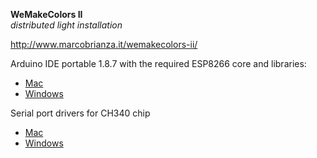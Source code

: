 **WeMakeColors II**  
*distributed light installation*  

http://www.marcobrianza.it/wemakecolors-ii/


Arduino IDE portable 1.8.7 with the required ESP8266 core and libraries:
* [Mac](https://www.dropbox.com/s/6bs7rqx1crmgggv/Arduino-1.8.7-portable-WMCII.app.zip?dl=0)  
* [Windows](https://www.dropbox.com/s/ef3jleofjt3wx03/arduino-1.8.7-portable-WMCII.zip?dl=0)

Serial port drivers for CH340 chip
* [Mac](https://www.dropbox.com/s/przbybj4ivrflru/CH341SER_MAC.ZIP?dl=0)  
* [Windows](https://www.dropbox.com/s/lm1ladnmzeweeg0/CH341SER.EXE?dl=0)
